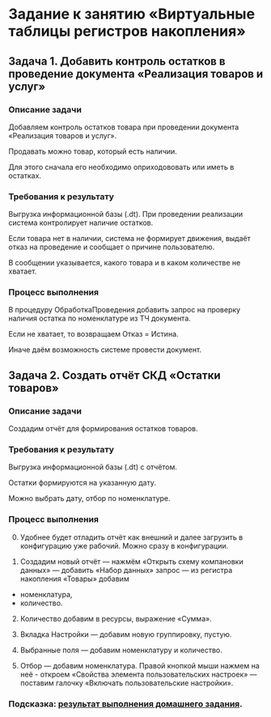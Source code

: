 # Задание к занятию «Виртуальные таблицы регистров накопления»

## Задача 1. Добавить контроль остатков в проведение документа «Реализация товаров и услуг»

### Описание задачи

Добавляем контроль остатков товара при проведении документа «Реализация товаров и услуг».

Продавать можно товар, который есть наличии.

Для этого сначала его необходимо оприходововать или иметь в остатках.

### Требования к результату

Выгрузка информационной базы (.dt). При проведении реализации система контролирует наличие остатков.

Если товара нет в наличии, система не формирует движения, выдаёт отказ на проведение и сообщает о причине пользователю.

В сообщении указывается, какого товара и в каком количестве не хватает.

### Процесс выполнения

В процедуру ОбработкаПроведения добавить запрос на проверку наличия остатка по номенклатуре из ТЧ документа.

Если не хватает, то возвращаем Отказ = Истина.

Иначе даём возможность системе провести документ.


## Задача 2. Создать отчёт СКД «Остатки товаров»

### Описание задачи

Создадим отчёт для формирования остатков товаров.

### Требования к результату

Выгрузка информационной базы (.dt) с отчётом. 

Остатки формируются на указанную дату.

Можно выбрать дату, отбор по номенклатуре.

### Процесс выполнения

0. Удобнее будет отладить отчёт как внешний и далее загрузить в конфигурацию уже рабочий. Можно сразу в конфигурации.

1. Создадим новый отчёт — нажмём «Открыть схему компановки данных» — добавить «Набор данных» запрос — из регистра накопления «Товары» добавим 
- номенклатура,
- количество.

2. Количество добавим в ресурсы, выражение «Сумма».

3. Вкладка Настройки — добавим новую группировку, пустую.

4. Выбранные поля — добавим номенклатуру и количество.

5. Отбор — добавим номенклатура. Правой кнопкой мыши нажмем на неё - откроем «Свойства элемента пользовательских настроек» — поставим галочку «Включать пользовательские настройки».

### Подсказка: [результат выполнения домашнего задания](Examples/homework-5-5-example.md).
